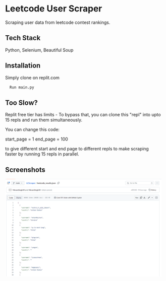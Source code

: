
# Leetcode User Scraper

Scraping user data from leetcode contest rankings. 



## Tech Stack

Python, Selenium, Beautiful Soup


## Installation

Simply clone on replit.com

```bash
  Run main.py
```
    
## Too Slow?

Replit free tier has limits - 
To bypass that, you can clone this "repl" into upto 15 repls and run them simultaneously. 

You can change this code:

start_page = 1
end_page = 100

to give different start and end page to different repls to make scraping faster by running 15 repls in parallel. 
## Screenshots

![solarized vim](https://github.com/vsnain/LCScraper/blob/main/Screenshot%202024-01-14%20123335.png)

